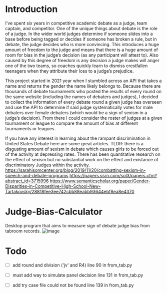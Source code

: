 # Introduction

I’ve spent six years in competitive academic debate as a judge, team captain,  and competitor. One of the unique things about debate is the role of a judge. In the wider world judges determine if someone slides into a base before being tagged or decides if someone has broken a rule, but in debate, the judge decides who is more convincing. This introduces a huge amount of freedom to the judge and means that there is a huge amount of room for bias in the judge’s decision (as any participant will attest to). Also caused by this degree of freedom is any decision a judge makes will anger one of the two teams, so coaches quickly learn to dismiss crestfallen teenagers when they attribute their loss to a judge’s prejudice. 

This project started in 2021 year when I stumbled across an API that takes a name and returns the gender the name likely belongs to. Because there are thousands of debate tournaments who posted the results of every round on the same website (including the names of debaters and judges), I decided to collect the information of every debate round a given judge has overseen and use the API to determine if said judge systematically votes for male debaters over female debaters (which would be a sign of sexism in a judge’s decision). From there I could consider the roster of judges at a given tournament or league to compare the amount of bias at different tournaments or leagues.

If you have any interest in learning about the rampant discrimination in United States Debate here are some great articles. 
TLDR: there is a disgusting amount of sexism in debate which causes girls to be forced out of the activity at depressing rates. There has been quantitative research on the effect of sexism but no substantial work on the effect and existance of discriminatory Judges within the activity.
https://sarahisomcenter.org/blog/2019/11/20/combatting-sexism-in-speech-and-debate-programs
https://papers.ssrn.com/sol3/papers.cfm?abstract_id=3715996
https://www.semanticscholar.org/paper/Gender-Disparities-in-Competitive-High-School-New-Tartakovsky/28818fee3ee742cbb88eabb93644ebf8ea8e4370

# Judge-Bias-Calculator

Desktop program that aims to measure sign of debate judge bias from tabroom records.
![image](https://user-images.githubusercontent.com/87684029/166580109-79c750e5-221a-4048-9bfa-5331ec036ae9.png)

# Todo

- [ ] add round and division ('jv' and R4) line 90 in from_tab.py

- [ ] must add way to simulate panel decision line 131 in from_tab.py

- [ ] add try case file could not be found line 139 in from_tab.py

